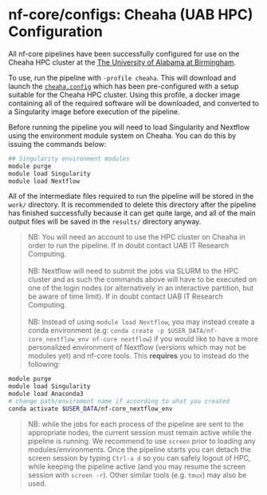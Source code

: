 # nf-core/configs: Cheaha (UAB HPC) Configuration

All nf-core pipelines have been successfully configured for use on the Cheaha HPC cluster at the [The University of Alabama at Birmingham](https://www.uab.edu/home/).

To use, run the pipeline with `-profile cheaha`. This will download and launch the [`cheaha.config`](../conf/cheaha.config) which has been pre-configured with a setup suitable for the Cheaha HPC cluster. Using this profile, a docker image containing all of the required software will be downloaded, and converted to a Singularity image before execution of the pipeline.

Before running the pipeline you will need to load Singularity and Nextflow using the environment module system on Cheaha. You can do this by issuing the commands below:

```bash
## Singularity environment modules
module purge
module load Singularity
module load Nextflow
```

All of the intermediate files required to run the pipeline will be stored in the `work/` directory. It is recommended to delete this directory after the pipeline has finished successfully because it can get quite large, and all of the main output files will be saved in the `results/` directory anyway.

> NB: You will need an account to use the HPC cluster on Cheaha in order to run the pipeline. If in doubt contact UAB IT Research Computing.</br></br>
> NB: Nextflow will need to submit the jobs via SLURM to the HPC cluster and as such the commands above will have to be executed on one of the login nodes (or alternatively in an interactive partition, but be aware of time limit). If in doubt contact UAB IT Research Computing.</br></br>
> NB: Instead of using `module load Nextflow`, you may instead create a conda environment (e.g: `conda create -p $USER_DATA/nf-core_nextflow_env nf-core nextflow`) if you would like to have a more personalized environment of Nextflow (versions which may not be modules yet) and nf-core tools. This **requires** you to instead do the following:

```bash
module purge
module load Singularity
module load Anaconda3
# change path/enviroment name if according to what you created
conda activate $USER_DATA/nf-core_nextflow_env
```

> NB: while the jobs for each process of the pipeline are sent to the appropriate nodes, the current session must remain active while the pipeline is running. We recommend to use `screen` prior to loading any modules/environments. Once the pipeline starts you can detach the screen session by typing `Ctrl-a d` so you can safely logout of HPC, while keeping the pipeline active (and you may resume the screen session with `screen -r`). Other similar tools (e.g. `tmux`) may also be used.
